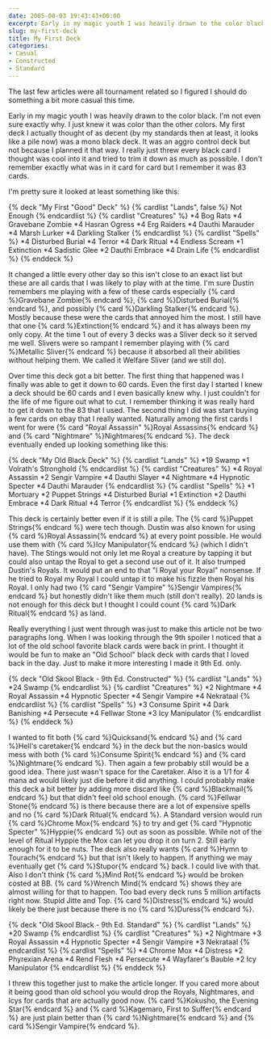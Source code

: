 ```yaml
---
date: 2005-08-03 19:43:43+00:00
excerpt: Early in my magic youth I was heavily drawn to the color black.  I'm not even sure exactly why.  I just knew it was color than the other colors.  My first deck I actually thought of as decent (by my standards then at least, it looks like a pile now) was a mono black deck.  It was an aggro control deck but not because I planned it that way.  I really just threw every black card I thought was cool into it and tried to trim it down as much as possible.
slug: my-first-deck
title: My First Deck
categories:
- Casual
- Constructed
- Standard
---
```


The last few articles were all tournament related so I figured I should do something a bit more casual this time.

Early in my magic youth I was heavily drawn to the color black.  I'm not even sure exactly why.  I just knew it was color than the other colors.  My first deck I actually thought of as decent (by my standards then at least, it looks like a pile now) was a mono black deck.  It was an aggro control deck but not because I planned it that way.  I really just threw every black card I thought was cool into it and tried to trim it down as much as possible.  I don't remember exactly what was in it card for card but I remember it was 83 cards.
<!--more-->

I'm pretty sure it looked at least something like this:

{% deck "My First \"Good\" Deck" %}
{% cardlist "Lands", false %}
Not Enough
{% endcardlist %}
{% cardlist "Creatures" %}
*4 Bog Rats
*4 Gravebane Zombie
*4 Hasran Ogress
*4 Erg Raiders
*4 Dauthi Marauder
*4 Marsh Lurker
*4 Darkling Stalker
{% endcardlist %}
{% cardlist "Spells" %}
*4 Disturbed Burial
*4 Terror
*4 Dark Ritual
*4 Endless Scream
*1 Extinction
*4 Sadistic Glee
*2 Dauthi Embrace
*4 Drain Life
{% endcardlist %}
{% enddeck %}

It changed a little every other day so this isn't close to an exact list but these are all cards that I was likely to play with at the time.  I'm sure Dustin remembers me playing with a few of these cards especially {% card %}Gravebane Zombie{% endcard %}, {% card %}Disturbed Burial{% endcard %}, and possibly {% card %}Darkling Stalker{% endcard %}.  Mostly because these were the cards that annoyed him the most.  I still have that one {% card %}Extinction{% endcard %} and it has always been my only copy.  At the time 1 out of every 3 decks was a Sliver deck so it served me well.  Slivers were so rampant I remember playing with {% card %}Metallic Sliver{% endcard %} because it absorbed all their abilities without helping them.  We called it Welfare Sliver (and we still do).

Over time this deck got a bit better.  The first thing that happened was I finally was able to get it down to 60 cards.  Even the first day I started I knew a deck should be 60 cards and I even basically knew why.  I just couldn't for the life of me figure out what to cut.  I remember thinking it was really hard to get it down to the 83 that I used.  The second thing I did was start buying a few cards on ebay that I really wanted.  Naturally among the first cards I went for were {% card "Royal Assassin" %}Royal Assassins{% endcard %} and {% card "Nightmare" %}Nightmares{% endcard %}.  The deck eventually ended up looking something like this:

{% deck "My Old Black Deck" %}
{% cardlist "Lands" %}
*19 Swamp
*1 Volrath's Stronghold
{% endcardlist %}
{% cardlist "Creatures" %}
*4 Royal Assassin
*2 Sengir Vampire
*4 Dauthi Slayer
*4 Nightmare
*4 Hypnotic Specter
*4 Dauthi Marauder
{% endcardlist %}
{% cardlist "Spells" %}
*1 Mortuary
*2 Puppet Strings
*4 Disturbed Burial
*1 Extinction
*2 Dauthi Embrace
*4 Dark Ritual
*4 Terror
{% endcardlist %}
{% enddeck %}

This deck is certainly better even if it is still a pile.  The {% card %}Puppet Strings{% endcard %} were tech though.  Dustin was also known for using {% card %}Royal Assassin{% endcard %} at every point possible.  He would use them with {% card %}Icy Manipulator{% endcard %} (which I didn't have).  The Stings would not only let me Royal a creature by tapping it but could also untap the Royal to get a second use out of it.  It also trumped Dustin's Royals.  It would put an end to that "I Royal your Royal" nonsense.  If he tried to Royal my Royal I could untap it to make his fizzle then Royal his Royal.  I only had two {% card "Sengir Vampire" %}Sengir Vampires{% endcard %} but honestly didn't like them much (still don't really).  20 lands is not enough for this deck but I thought I could count {% card %}Dark Ritual{% endcard %} as land.

Really everything I just went through was just to make this article not be two paragraphs long.  When I was looking through the 9th spoiler I noticed that a lot of the old school favorite black cards were back in print.  I thought it would be fun to make an "Old School" black deck with cards that I loved back in the day.  Just to make it more interesting I made it 9th Ed. only.

{% deck "Old Skool Black - 9th Ed. Constructed" %}
{% cardlist "Lands" %}
*24 Swamp
{% endcardlist %}
{% cardlist "Creatures" %}
*2 Nightmare
*4 Royal Assassin
*4 Hypnotic Specter
*4 Sengir Vampire
*4 Nekrataal
{% endcardlist %}
{% cardlist "Spells" %}
*3 Consume Spirit
*4 Dark Banishing
*4 Persecute
*4 Fellwar Stone
*3 Icy Manipulator
{% endcardlist %}
{% enddeck %}

I wanted to fit both {% card %}Quicksand{% endcard %} and {% card %}Hell's caretaker{% endcard %} in the deck but the non-basics would mess with both {% card %}Consume Spirit{% endcard %} and {% card %}Nightmare{% endcard %}.  Then again a few probably still would be a good idea.  There just wasn't space for the Caretaker.  Also it is a 1/1 for 4 mana ad would likely just die before it did anything.  I could probably make this deck a bit better by adding more discard like {% card %}Blackmail{% endcard %} but that didn't feel old school enough.  {% card %}Fellwar Stone{% endcard %} is there because there are a lot of expensive spells and no {% card %}Dark Ritual{% endcard %}.  A Standard version would run {% card %}Chrome Mox{% endcard %} to try and get {% card "Hypnotic Specter" %}Hyppie{% endcard %} out as soon as possible.  While not of the level of Ritual Hyppie the Mox can let you drop it on turn 2.  Still early enough for it to be nuts.  The deck also really wants {% card %}Hymn to Tourach{% endcard %} but that isn't likely to happen.  If anything we may eventually get {% card %}Stupor{% endcard %} back.  I could live with that.  Also I don't think {% card %}Mind Rot{% endcard %} would be broken costed at BB.  {% card %}Wrench Mind{% endcard %} shows they are almost willing for that to happen.  Too bad every deck runs 5 million artifacts right now.  Stupid Jitte and Top.  {% card %}Distress{% endcard %} would likely be there just because there is no {% card %}Duress{% endcard %}.

{% deck "Old Skool Black - 9th Ed. Standard" %}
{% cardlist "Lands" %}
*20 Swamp
{% endcardlist %}
{% cardlist "Creatures" %}
*2 Nightmare
*3 Royal Assassin
*4 Hypnotic Specter
*4 Sengir Vampire
*3 Nekrataal
{% endcardlist %}
{% cardlist "Spells" %}
*4 Chrome Mox
*4 Distress
*2 Phyrexian Arena
*4 Rend Flesh
*4 Persecute
*4 Wayfarer's Bauble
*2 Icy Manipulator
{% endcardlist %}
{% enddeck %}

I threw this together just to make the article longer.  If you cared more about it being good than old school you would drop the Royals, Nightmares, and Icys for cards that are actually good now.  {% card %}Kokusho, the Evening Star{% endcard %} and {% card %}Kagemaro, First to Suffer{% endcard %} are just plain better than {% card %}Nightmare{% endcard %} and {% card %}Sengir Vampire{% endcard %}.